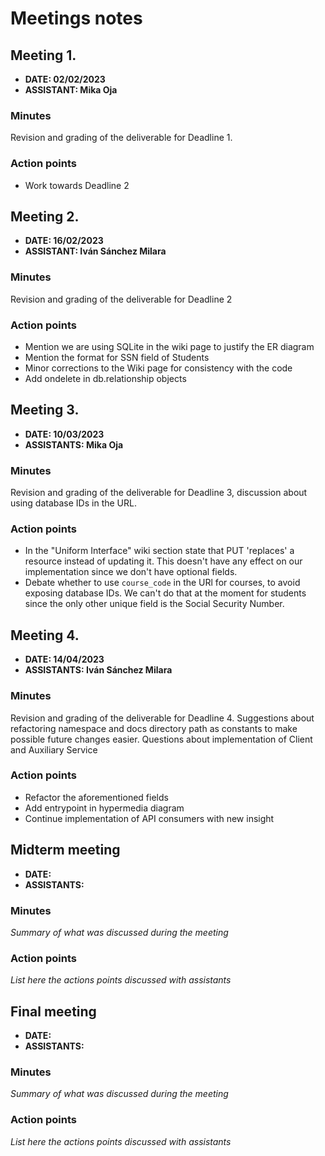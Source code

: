 # Meetings notes

## Meeting 1.

* **DATE: 02/02/2023**
* **ASSISTANT: Mika Oja**

### Minutes

Revision and grading of the deliverable for Deadline 1.

### Action points

- Work towards Deadline 2

## Meeting 2.

* **DATE: 16/02/2023**
* **ASSISTANT: Iván Sánchez Milara**

### Minutes

Revision and grading of the deliverable for Deadline 2

### Action points

- Mention we are using SQLite in the wiki page to justify the ER diagram
- Mention the format for SSN field of Students
- Minor corrections to the Wiki page for consistency with the code
- Add ondelete in db.relationship objects

## Meeting 3.

* **DATE: 10/03/2023**
* **ASSISTANTS: Mika Oja**

### Minutes

Revision and grading of the deliverable for Deadline 3, discussion about using database IDs in the URL.

### Action points

 - In the "Uniform Interface" wiki section state that PUT 'replaces' a resource instead of updating it. This doesn't have any effect on our implementation since we don't have optional fields.
 - Debate whether to use `course_code` in the URl for courses, to avoid exposing database IDs. We can't do that at the moment for students since the only other unique field is the Social Security Number.

## Meeting 4.

* **DATE: 14/04/2023**
* **ASSISTANTS: Iván Sánchez Milara**

### Minutes

Revision and grading of the deliverable for Deadline 4.
Suggestions about refactoring namespace and docs directory path as constants to make possible future changes easier.
Questions about implementation of Client and Auxiliary Service

### Action points

- Refactor the aforementioned fields
- Add entrypoint in hypermedia diagram
- Continue implementation of API consumers with new insight

## Midterm meeting

* **DATE:**
* **ASSISTANTS:**

### Minutes

*Summary of what was discussed during the meeting*

### Action points

*List here the actions points discussed with assistants*

## Final meeting

* **DATE:**
* **ASSISTANTS:**

### Minutes

*Summary of what was discussed during the meeting*

### Action points

*List here the actions points discussed with assistants*




